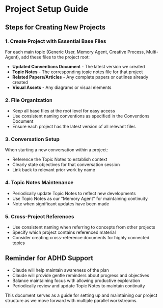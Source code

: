 # Project Setup Guide

## Steps for Creating New Projects

### 1. Create Project with Essential Base Files
For each main topic (Generic User, Memory Agent, Creative Process, Multi-Agent), add these files to the project root:

- **Updated Conventions Document** - The latest version we created
- **Topic Notes** - The corresponding topic notes file for that project
- **Related Papers/Articles** - Any complete papers or outlines already created
- **Visual Assets** - Any diagrams or visual elements

### 2. File Organization
- Keep all base files at the root level for easy access
- Use consistent naming conventions as specified in the Conventions Document
- Ensure each project has the latest version of all relevant files

### 3. Conversation Setup
When starting a new conversation within a project:
- Reference the Topic Notes to establish context
- Clearly state objectives for that conversation session
- Link back to relevant prior work by name

### 4. Topic Notes Maintenance
- Periodically update Topic Notes to reflect new developments
- Use Topic Notes as our "Memory Agent" for maintaining continuity
- Note when significant updates have been made

### 5. Cross-Project References
- Use consistent naming when referring to concepts from other projects
- Specify which project contains referenced material
- Consider creating cross-reference documents for highly connected topics

## Reminder for ADHD Support
- Claude will help maintain awareness of the plan
- Claude will provide gentle reminders about progress and objectives
- Balance maintaining focus with allowing productive exploration
- Periodically review and update Topic Notes to maintain continuity

This document serves as a guide for setting up and maintaining our project structure as we move forward with multiple parallel workstreams.
